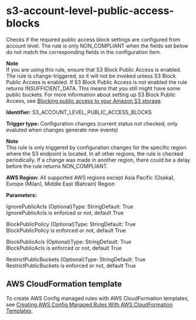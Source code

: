 # s3\-account\-level\-public\-access\-blocks<a name="s3-account-level-public-access-blocks"></a>

Checks if the required public access block settings are configured from account level\. The rule is only NON\_COMPLIANT when the fields set below do not match the corresponding fields in the configuration item\.

**Note**  
If you are using this rule, ensure that S3 Block Public Access is enabled\. The rule is change\-triggered, so it will not be invoked unless S3 Block Public Access is enabled\. If S3 Block Public Access is not enabled the rule returns INSUFFICIENT\_DATA\. This means that you still might have some public buckets\. For more information about setting up S3 Block Public Access, see [Blocking public access to your Amazon S3 storage](https://docs.aws.amazon.com/AmazonS3/latest/userguide/access-control-block-public-access.html)\.

**Identifier:** S3\_ACCOUNT\_LEVEL\_PUBLIC\_ACCESS\_BLOCKS

**Trigger type:** Configuration changes \(current status not checked, only evaluted when changes generate new events\)

**Note**  
This rule is only triggered by configuration changes for the specific region where the S3 endpoint is located\. In all other regions, the rule is checked periodically\. If a change was made in another region, there could be a delay before the rule returns NON\_COMPLIANT\. 

**AWS Region:** All supported AWS regions except Asia Pacific \(Osaka\), Europe \(Milan\), Middle East \(Bahrain\) Region

**Parameters:**

IgnorePublicAcls \(Optional\)Type: StringDefault: True  
IgnorePublicAcls is enforced or not, default True

BlockPublicPolicy \(Optional\)Type: StringDefault: True  
BlockPublicPolicy is enforced or not, default True

BlockPublicAcls \(Optional\)Type: StringDefault: True  
BlockPublicAcls is enforced or not, default True

RestrictPublicBuckets \(Optional\)Type: StringDefault: True  
RestrictPublicBuckets is enforced or not, default True

## AWS CloudFormation template<a name="w29aac11c33c17b7d293c19"></a>

To create AWS Config managed rules with AWS CloudFormation templates, see [Creating AWS Config Managed Rules With AWS CloudFormation Templates](aws-config-managed-rules-cloudformation-templates.md)\.